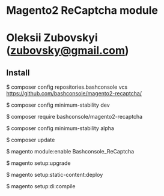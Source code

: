 # Magento2 ReCaptcha module
# Oleksii Zubovskyi (zubovsky@gmail.com)


## Install


$ composer config repositories.bashconsole vcs https://github.com/bashconsole/magento2-recaptcha/

$ composer config minimum-stability dev

$ composer require bashconsole/magento2-recaptcha

$ composer config minimum-stability alpha

$ composer update

$ magento module:enable Bashconsole_ReCaptcha

$ magento setup:upgrade

$ magento setup:static-content:deploy

$ magento setup:di:compile